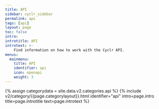 ```yaml
---
title: API
sidebar: cyclr_sidebar
permalink: api
tags: [api]
layout: page
toc: false
intro: 
introtitle: API
introtext: >-
    Find information on how to work with the Cyclr API.
menus:
  mainmenu:
    title: API
    identifier: api
    icon: openapi
    weight: 3
---
```

{% assign categorydata = site.data.v2.categories.api %}
{% include v2/category/{{page.categorylayout}}.html identifier="api" intro=page.intro title=page.introtitle text=page.introtext %}
